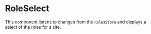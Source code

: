 RoleSelect
================

This component listens to changes from the `RolesStore` and displays a select of the roles for a site.
